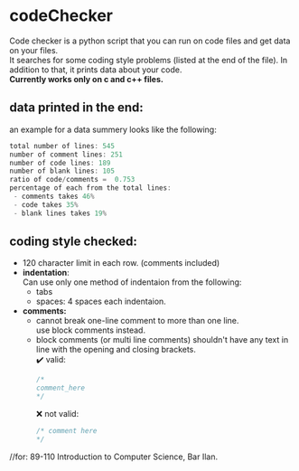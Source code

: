 # codeChecker
Code checker is a python script that you can run on code files and get data on your files.  
It searches for some coding style problems (listed at the end of the file).
In addition to that, it prints data about your code.\
**Currently works only on c and c++ files.**

## data printed in the end:
an example for a data summery looks like the following: 

```c
total number of lines: 545
number of comment lines: 251
number of code lines: 189
number of blank lines: 105
ratio of code/comments =  0.753
percentage of each from the total lines:
 - comments takes 46%
 - code takes 35%
 - blank lines takes 19%
```

## coding style checked:
* 120 character limit in each row. (comments included)
* **indentation**:  
  Can use only one method of indentaion from the following:
  * tabs
  * spaces: 4 spaces each indentaion.
* **comments:**
  * cannot break one-line comment to more than one line.  
    use block comments instead.
  * block comments (or multi line comments) shouldn't have any text in line with the opening and closing brackets.  
    :heavy_check_mark: valid:
    ```c
    /*
    comment_here
    */
    ```
    :x: not valid:
    ```c
    /* comment here
    */
    ```
//for: 89-110 Introduction to Computer Science, Bar Ilan.
